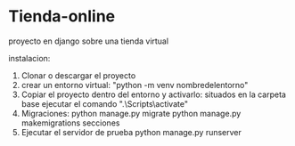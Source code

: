 # Tienda-online
proyecto en django sobre una tienda virtual

instalacion:
1) Clonar o descargar el proyecto
2) crear un entorno virtual:
  "python -m venv nombredelentorno"
3) Copiar el proyecto dentro del entorno y activarlo:
  situados en la carpeta base ejecutar el comando
    ".\Scripts\activate"
4) Migraciones:
  python manage.py migrate
  python manage.py makemigrations secciones
5) Ejecutar el servidor de prueba
  python manage.py runserver
